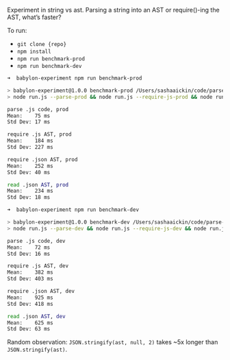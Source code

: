 Experiment in string vs ast. Parsing a string into an AST or require()-ing the
AST, what’s faster?

To run:

* `git clone {repo}`
* `npm install`
* `npm run benchmark-prod`
* `npm run benchmark-dev`

```sh
➜  babylon-experiment npm run benchmark-prod

> babylon-experiment@1.0.0 benchmark-prod /Users/sashaaickin/code/parse-vs-ast-startup-time
> node run.js --parse-prod && node run.js --require-js-prod && node run.js --require-json-prod && node run.js --read-json-prod

parse .js code, prod
Mean:    75 ms
Std Dev: 17 ms

require .js AST, prod
Mean:    184 ms
Std Dev: 227 ms

require .json AST, prod
Mean:    252 ms
Std Dev: 40 ms

read .json AST, prod
Mean:    234 ms
Std Dev: 18 ms

➜  babylon-experiment npm run benchmark-dev

> babylon-experiment@1.0.0 benchmark-dev /Users/sashaaickin/code/parse-vs-ast-startup-time
> node run.js --parse-dev && node run.js --require-js-dev && node run.js --require-json-dev && node run.js --read-json-dev

parse .js code, dev
Mean:    72 ms
Std Dev: 16 ms

require .js AST, dev
Mean:    382 ms
Std Dev: 403 ms

require .json AST, dev
Mean:    925 ms
Std Dev: 418 ms

read .json AST, dev
Mean:    625 ms
Std Dev: 63 ms
```

Random observation: `JSON.stringify(ast, null, 2)` takes ~5x longer than
`JSON.stringify(ast)`.
